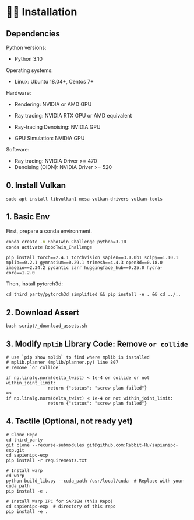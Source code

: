 # 🚴‍♂️ Installation
## **Dependencies**

Python versions:

* Python 3.10

Operating systems:

* Linux: Ubuntu 18.04+, Centos 7+


Hardware:

* Rendering: NVIDIA or AMD GPU

* Ray tracing: NVIDIA RTX GPU or AMD equivalent

* Ray-tracing Denoising: NVIDIA GPU

* GPU Simulation: NVIDIA GPU

Software:

* Ray tracing: NVIDIA Driver >= 470
* Denoising (OIDN): NVIDIA Driver >= 520

## 0. Install Vulkan
```
sudo apt install libvulkan1 mesa-vulkan-drivers vulkan-tools
```

## 1. Basic Env
First, prepare a conda environment.
```bash
conda create -n RoboTwin_Challenge python=3.10
conda activate RoboTwin_Challenge
```

```
pip install torch==2.4.1 torchvision sapien==3.0.0b1 scipy==1.10.1 mplib==0.2.1 gymnasium==0.29.1 trimesh==4.4.3 open3d==0.18.0 imageio==2.34.2 pydantic zarr huggingface_hub==0.25.0 hydra-core==1.2.0
```

Then, install pytorch3d:
```
cd third_party/pytorch3d_simplified && pip install -e . && cd ../..
```

## 2. Download Assert
```
bash script/_download_assets.sh
```

## 3. Modify `mplib` Library Code: Remove `or collide`
```
# use `pip show mplib` to find where mplib is installed
# mplib.planner (mplib/planner.py) line 807
# remove `or collide`

if np.linalg.norm(delta_twist) < 1e-4 or collide or not within_joint_limit:
                return {"status": "screw plan failed"}
=>
if np.linalg.norm(delta_twist) < 1e-4 or not within_joint_limit:
                return {"status": "screw plan failed"}
```

## 4. Tactile (Optional, not ready yet)

```
# Clone Repo
cd third_party
git clone --recurse-submodules git@github.com:Rabbit-Hu/sapienipc-exp.git
cd sapienipc-exp
pip install -r requirements.txt

# Install warp
cd warp_
python build_lib.py --cuda_path /usr/local/cuda  # Replace with your cuda path 
pip install -e .

# Install Warp IPC for SAPIEN (this Repo)
cd sapienipc-exp  # directory of this repo
pip install -e .
```
